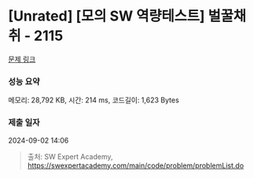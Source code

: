 # [Unrated] [모의 SW 역량테스트] 벌꿀채취 - 2115 

[문제 링크](https://swexpertacademy.com/main/code/problem/problemDetail.do?contestProbId=AV5V4A46AdIDFAWu) 

### 성능 요약

메모리: 28,792 KB, 시간: 214 ms, 코드길이: 1,623 Bytes

### 제출 일자

2024-09-02 14:06



> 출처: SW Expert Academy, https://swexpertacademy.com/main/code/problem/problemList.do